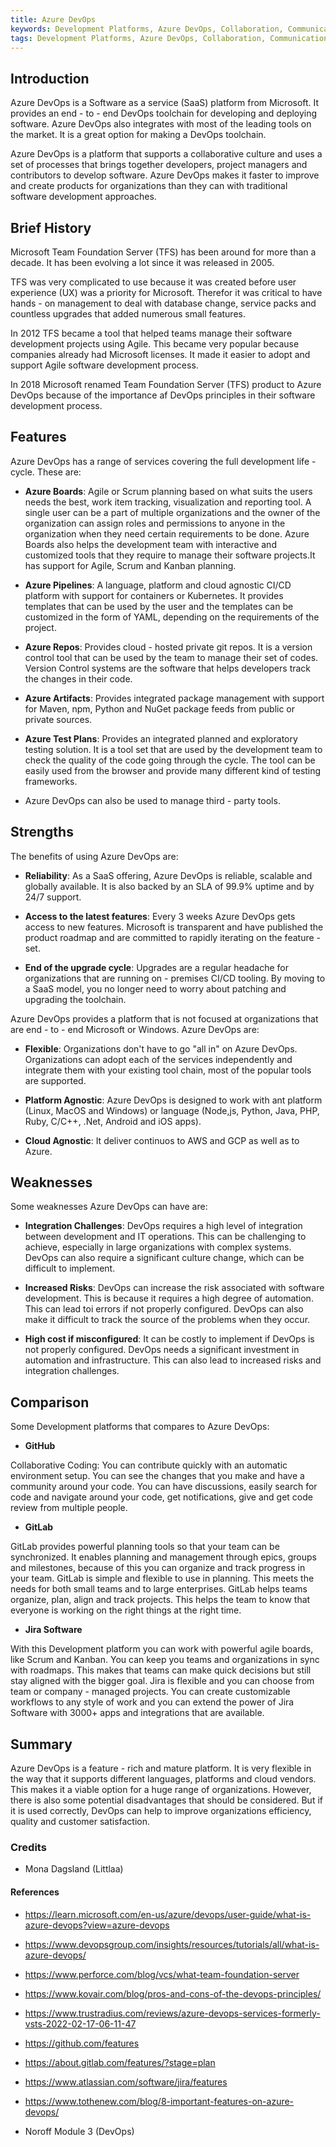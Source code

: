 ```yaml
---
title: Azure DevOps
keywords: Development Platforms, Azure DevOps, Collaboration, Communication
tags: Development Platforms, Azure DevOps, Collaboration, Communication
---
```


## Introduction

Azure DevOps is a Software as a service (SaaS) platform from Microsoft. It provides an end - to - end DevOps toolchain for developing and deploying software. Azure DevOps also integrates with most of the leading tools on the market. It is a great option for making a DevOps toolchain.

Azure DevOps is a platform that supports a collaborative culture and uses a set of processes that brings together developers, project managers and contributors to develop software. Azure DevOps makes it faster to improve and create products for organizations than they can with traditional software development approaches.

## Brief History

Microsoft Team Foundation Server (TFS) has been around for more than a decade. It has been evolving a lot since it was released in 2005.

TFS was very complicated to use because it was created before user experience (UX) was a priority for Microsoft. Therefor it was critical to have hands - on management to deal with database change, service packs and countless upgrades that added numerous small features.

In 2012 TFS became a tool that helped teams manage their software development projects using Agile. This became very popular because companies already had Microsoft licenses. It made it easier to adopt and support Agile software development process.

In 2018 Microsoft renamed Team Foundation Server (TFS) product to Azure DevOps because of the importance af DevOps principles in their software development process.

## Features

Azure DevOps has a range of services covering the full development life - cycle. These are:

- **Azure Boards**: Agile or Scrum planning based on what suits the users needs the best, work item tracking, visualization and reporting tool. A single user can be a part of multiple organizations and the owner of the organization can assign roles and permissions to anyone in the organization when they need certain requirements to be done. Azure Boards also helps the development team with interactive and customized tools that they require to manage their software projects.It has support for Agile, Scrum and Kanban planning.

- **Azure Pipelines**: A language, platform and cloud agnostic CI/CD platform with support for containers or Kubernetes. It provides templates that can be used by the user and the templates can be customized in the form of YAML, depending on the requirements of the project.

- **Azure Repos**: Provides cloud - hosted private git repos. It is a version control tool that can be used by the team to manage their set of codes. Version Control systems are the software that helps developers track the changes in their code.

- **Azure Artifacts**: Provides integrated package management with support for Maven, npm, Python and NuGet package feeds from public or private sources.

- **Azure Test Plans**: Provides an integrated planned and exploratory testing solution. It is a tool set that are used by the development team to check the quality of the code going through the cycle. The tool can be easily used from the browser and provide many different kind of testing frameworks.

- Azure DevOps can also be used to manage third - party tools.

## Strengths

The benefits of using Azure DevOps are:

- **Reliability**: As a SaaS offering, Azure DevOps is reliable, scalable and globally available. It is also backed by an SLA of 99.9% uptime and by 24/7 support.

- **Access to the latest features**: Every 3 weeks Azure DevOps gets access to new features. Microsoft is transparent and have published the product roadmap and are committed to rapidly iterating on the feature - set.

- **End of the upgrade cycle**: Upgrades are a regular headache for organizations that are running on - premises CI/CD tooling. By moving to a SaaS model, you no longer need to worry about patching and upgrading the toolchain.

Azure DevOps provides a platform that is not focused at organizations that are end - to - end Microsoft or Windows. Azure DevOps are:

- **Flexible**: Organizations don't have to go "all in" on Azure DevOps. Organizations can adopt each of the services independently and integrate them with your existing tool chain, most of the popular tools are supported.

- **Platform Agnostic**: Azure DevOps is designed to work with ant platform (Linux, MacOS and Windows) or language (Node,js, Python, Java, PHP, Ruby, C/C++, .Net, Android and iOS apps).

- **Cloud Agnostic**: It deliver continuos to AWS and GCP as well as to Azure.

## Weaknesses

Some weaknesses Azure DevOps can have are:

- **Integration Challenges**: DevOps requires a high level of integration between development and IT operations. This can be challenging to achieve, especially in large organizations with complex systems. DevOps can also require a significant culture change, which can be difficult to implement.

- **Increased Risks**: DevOps can increase the risk associated with software development. This is because it requires a high degree of automation. This can lead toi errors if not properly configured. DevOps can also make it difficult to track the source of the problems when they occur.

- **High cost if misconfigured**: It can be costly to implement if DevOps is not properly configured. DevOps needs a significant investment in automation and infrastructure. This can also lead to increased risks and integration challenges.

## Comparison

Some Development platforms that compares to Azure DevOps:

- **GitHub**

Collaborative Coding: You can contribute quickly with an automatic environment setup. You can see the changes that you make and have a community around your code. You can have discussions, easily search for code and navigate around your code, get notifications, give and get code review from multiple people.

- **GitLab**

GitLab provides powerful planning tools so that your team can be synchronized. It enables planning and management through epics, groups and milestones, because of this you can organize and track progress in your team. GitLab is simple and flexible to use in planning. This meets the needs for both small teams and to large enterprises. GitLab helps teams organize, plan, align and track projects. This helps the team to know that everyone is working on the right things at the right time.

- **Jira Software**

With this Development platform you can work with powerful agile boards, like Scrum and Kanban. You can keep you teams and organizations in sync with roadmaps. This makes that teams can make quick decisions but still stay aligned with the bigger goal. Jira is flexible and you can choose from team or company - managed projects. You can create customizable workflows to any style of work and you can extend the power of Jira Software with 3000+ apps and integrations that are available.

## Summary

Azure DevOps is a feature - rich and mature platform. It is very flexible in the way that it supports different languages, platforms and cloud vendors. This makes it a viable option for a huge range of organizations. However, there is also some potential disadvantages that should be considered. But if it is used correctly, DevOps can help to improve organizations efficiency, quality and customer satisfaction.

### Credits

- Mona Dagsland (Littlaa)

#### References

- https://learn.microsoft.com/en-us/azure/devops/user-guide/what-is-azure-devops?view=azure-devops

- https://www.devopsgroup.com/insights/resources/tutorials/all/what-is-azure-devops/

- https://www.perforce.com/blog/vcs/what-team-foundation-server

- https://www.kovair.com/blog/pros-and-cons-of-the-devops-principles/

- https://www.trustradius.com/reviews/azure-devops-services-formerly-vsts-2022-02-17-06-11-47

- https://github.com/features

- https://about.gitlab.com/features/?stage=plan

- https://www.atlassian.com/software/jira/features

- https://www.tothenew.com/blog/8-important-features-on-azure-devops/

- Noroff Module 3 (DevOps)
